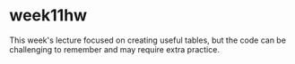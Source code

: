 # week11hw

This week's lecture focused on creating useful tables, but the code can be challenging to remember and may require extra practice. 
